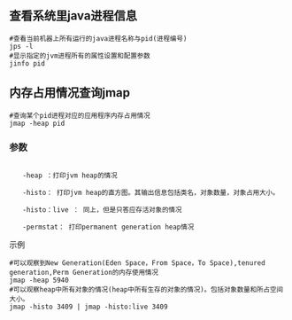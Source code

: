 
查看系统里java进程信息
------
```shell
#查看当前机器上所有运行的java进程名称与pid(进程编号)
jps -l 
#显示指定的jvm进程所有的属性设置和配置参数
jinfo pid
```

内存占用情况查询jmap
------

```shell
#查询某个pid进程对应的应用程序内存占用情况
jmap -heap pid
```
### 参数
```

　　-heap ：打印jvm heap的情况

　　-histo： 打印jvm heap的直方图。其输出信息包括类名，对象数量，对象占用大小。

　　-histo：live ： 同上，但是只答应存活对象的情况

　　-permstat： 打印permanent generation heap情况
```

示例

```shell
#可以观察到New Generation(Eden Space，From Space，To Space),tenured generation,Perm Generation的内存使用情况
jmap -heap 5940
#可以观察heap中所有对象的情况(heap中所有生存的对象的情况)。包括对象数量和所占空间大小。
jmap -histo 3409 | jmap -histo:live 3409

```


